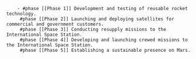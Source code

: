         - #phase [[Phase 1]] Development and testing of reusable rocket technology.
         #phase [[Phase 2]] Launching and deploying satellites for commercial and government customers.
         #phase [[Phase 3]] Conducting resupply missions to the International Space Station.
         #phase [[Phase 4]] Developing and launching crewed missions to the International Space Station.
         #phase [[Phase 5]] Establishing a sustainable presence on Mars.



